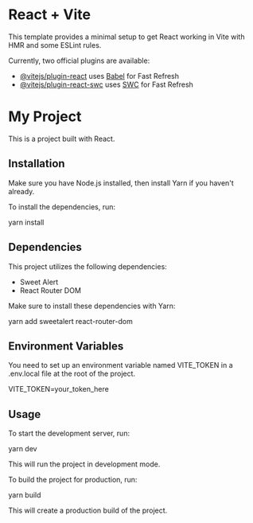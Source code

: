 # React + Vite

This template provides a minimal setup to get React working in Vite with HMR and some ESLint rules.

Currently, two official plugins are available:

- [@vitejs/plugin-react](https://github.com/vitejs/vite-plugin-react/blob/main/packages/plugin-react/README.md) uses [Babel](https://babeljs.io/) for Fast Refresh
- [@vitejs/plugin-react-swc](https://github.com/vitejs/vite-plugin-react-swc) uses [SWC](https://swc.rs/) for Fast Refresh
# My Project

This is a project built with React.

## Installation

Make sure you have Node.js installed, then install Yarn if you haven't already.

To install the dependencies, run:

yarn install

## Dependencies

This project utilizes the following dependencies:

- Sweet Alert
- React Router DOM

Make sure to install these dependencies with Yarn:

yarn add sweetalert react-router-dom

## Environment Variables

You need to set up an environment variable named VITE_TOKEN in a .env.local file at the root of the project.

VITE_TOKEN=your_token_here

## Usage

To start the development server, run:

yarn dev

This will run the project in development mode.

To build the project for production, run:

yarn build

This will create a production build of the project.
